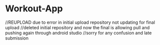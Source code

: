 # Workout-App
//REUPLOAD due to error in initial upload repository not updating for final upload
//deleted initial repository and now the final is allowing pull and pushing again through android studio
//sorry for any confusion and late submission
